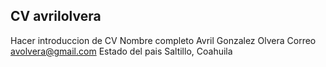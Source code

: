## CV avrilolvera
Hacer introduccion de CV
Nombre completo Avril Gonzalez Olvera
Correo avolvera@gmail.com
Estado del pais Saltillo, Coahuila